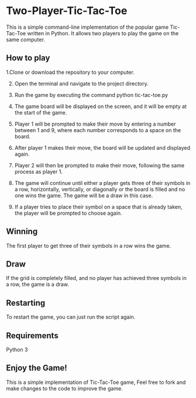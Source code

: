 # Two-Player-Tic-Tac-Toe

This is a simple command-line implementation of the popular game Tic-Tac-Toe written in Python. It allows two players to play the game on the same computer.

## How to play
1.Clone or download the repository to your computer.

2. Open the terminal and navigate to the project directory.

3. Run the game by executing the command python tic-tac-toe.py

4. The game board will be displayed on the screen, and it will be empty at the start of the game.

5. Player 1 will be prompted to make their move by entering a number between 1 and 9, where each number corresponds to a space on the board.

6. After player 1 makes their move, the board will be updated and displayed again.

7. Player 2 will then be prompted to make their move, following the same process as player 1.

8. The game will continue until either a player gets three of their symbols in a row, horizontally, vertically, or diagonally or the board is filled and no one wins the game. The game will be a draw in this case.

9. If a player tries to place their symbol on a space that is already taken, the player will be prompted to choose again.

## Winning
The first player to get three of their symbols in a row wins the game.

## Draw
If the grid is completely filled, and no player has achieved three symbols in a row, the game is a draw.

## Restarting
To restart the game, you can just run the script again.

## Requirements
Python 3
## Enjoy the Game!
This is a simple implementation of Tic-Tac-Toe game, Feel free to fork and make changes to the code to improve the game.

